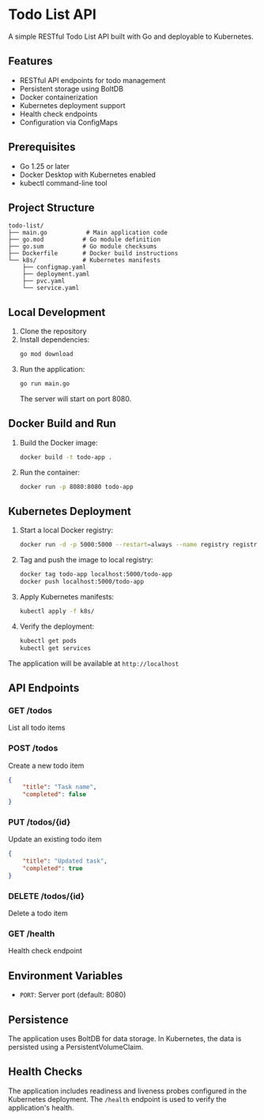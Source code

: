 # Todo List API

A simple RESTful Todo List API built with Go and deployable to Kubernetes.

## Features

- RESTful API endpoints for todo management
- Persistent storage using BoltDB
- Docker containerization
- Kubernetes deployment support
- Health check endpoints
- Configuration via ConfigMaps

## Prerequisites

- Go 1.25 or later
- Docker Desktop with Kubernetes enabled
- kubectl command-line tool

## Project Structure

```
todo-list/
├── main.go           # Main application code
├── go.mod           # Go module definition
├── go.sum           # Go module checksums
├── Dockerfile       # Docker build instructions
└── k8s/             # Kubernetes manifests
    ├── configmap.yaml
    ├── deployment.yaml
    ├── pvc.yaml
    └── service.yaml
```

## Local Development

1. Clone the repository
2. Install dependencies:
   ```bash
   go mod download
   ```
3. Run the application:
   ```bash
   go run main.go
   ```
   The server will start on port 8080.

## Docker Build and Run

1. Build the Docker image:
   ```bash
   docker build -t todo-app .
   ```

2. Run the container:
   ```bash
   docker run -p 8080:8080 todo-app
   ```

## Kubernetes Deployment

1. Start a local Docker registry:
   ```bash
   docker run -d -p 5000:5000 --restart=always --name registry registry:2
   ```

2. Tag and push the image to local registry:
   ```bash
   docker tag todo-app localhost:5000/todo-app
   docker push localhost:5000/todo-app
   ```

3. Apply Kubernetes manifests:
   ```bash
   kubectl apply -f k8s/
   ```

4. Verify the deployment:
   ```bash
   kubectl get pods
   kubectl get services
   ```

The application will be available at `http://localhost`

## API Endpoints

### GET /todos
List all todo items

### POST /todos
Create a new todo item
```json
{
    "title": "Task name",
    "completed": false
}
```

### PUT /todos/{id}
Update an existing todo item
```json
{
    "title": "Updated task",
    "completed": true
}
```

### DELETE /todos/{id}
Delete a todo item

### GET /health
Health check endpoint

## Environment Variables

- `PORT`: Server port (default: 8080)

## Persistence

The application uses BoltDB for data storage. In Kubernetes, the data is persisted using a PersistentVolumeClaim.

## Health Checks

The application includes readiness and liveness probes configured in the Kubernetes deployment. The `/health` endpoint is used to verify the application's health.
